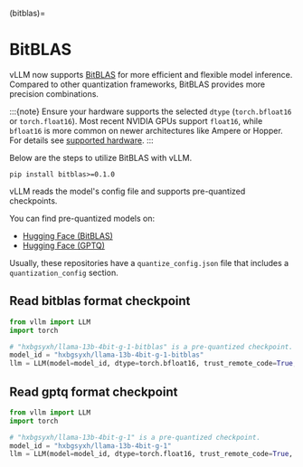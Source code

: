 (bitblas)=

# BitBLAS

vLLM now supports [BitBLAS](https://github.com/microsoft/BitBLAS) for more efficient and flexible model inference. Compared to other quantization frameworks, BitBLAS provides more precision combinations.

:::{note}
Ensure your hardware supports the selected `dtype` (`torch.bfloat16` or `torch.float16`).
Most recent NVIDIA GPUs support `float16`, while `bfloat16` is more common on newer architectures like Ampere or Hopper.
For details see [supported hardware](https://docs.vllm.ai/en/latest/features/quantization/supported_hardware.html).
:::

Below are the steps to utilize BitBLAS with vLLM.

```console
pip install bitblas>=0.1.0
```

vLLM reads the model's config file and supports pre-quantized checkpoints.

You can find pre-quantized models on:

- [Hugging Face (BitBLAS)](https://huggingface.co/models?other=bitblas)
- [Hugging Face (GPTQ)](https://huggingface.co/models?other=gptq)

Usually, these repositories have a `quantize_config.json` file that includes a `quantization_config` section.

## Read bitblas format checkpoint

```python
from vllm import LLM
import torch

# "hxbgsyxh/llama-13b-4bit-g-1-bitblas" is a pre-quantized checkpoint.
model_id = "hxbgsyxh/llama-13b-4bit-g-1-bitblas"
llm = LLM(model=model_id, dtype=torch.bfloat16, trust_remote_code=True, quantization="bitblas")
```

## Read gptq format checkpoint

```python
from vllm import LLM
import torch

# "hxbgsyxh/llama-13b-4bit-g-1" is a pre-quantized checkpoint.
model_id = "hxbgsyxh/llama-13b-4bit-g-1"
llm = LLM(model=model_id, dtype=torch.float16, trust_remote_code=True, quantization="bitblas", max_model_len=1024)
```
